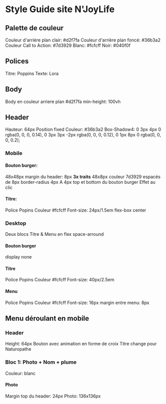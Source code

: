 # Style Guide site N'JoyLife

## Palette de couleur

Couleur d'arrière plan clair: #d2f7fa
Couleur d'arrière plan foncé: #36b3a2
Couleur Call to Action: #7d3929
Blanc: #fcfcff
Noir: #040f0f

## Polices

Titre: Poppins
Texte: Lora


## Body
Body en couleur arriere plan #d2f7fa
min-height: 100vh


## Header

Hauteur: 64px
Position fixed
Couleur: #36b3a2
Box-Shadow4:
0 3px 4px 0 rgba(0, 0, 0, 0.14),
0 3px 3px -2px rgba(0, 0, 0, 0.12),
0 1px 8px 0 rgba(0, 0, 0, 0.2);

### Mobile

#### Bouton burger:

48x48px
margin du header: 8px
**3x traits** 48x8px couleur 7d3929 espacés de 8px border-radius 4px
A 4px top et bottom du bouton burger
Effet au clic

#### Titre:

Police Popins
Couleur #fcfcff
Font-size: 24px/1.5em flex-box center

### Desktop

Deux blocs Titre & Menu en flex space-arround

#### Bouton burger

display none

#### Titre

Police Popins
Couleur #fcfcff
Font-size: 40px/2.5em

#### Menu

Police Popins
Couleur #fcfcff
Font-size: 16px
margin entre menu: 8px

## Menu déroulant en mobile
### Header
Height: 64px
Bouton avec animation en forme de croix
Titre change pour Naturopathe

### Bloc 1: Photo + Nom + plume
Couleur: blanc
#### Photo
Margin top du header: 24px
Photo: 136x136px
